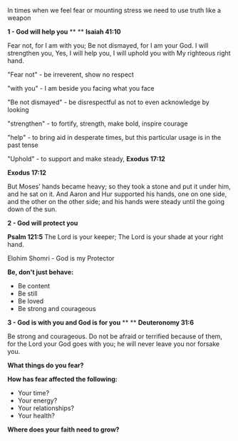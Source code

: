 In times when we feel fear or mounting stress we need to use truth like a weapon

**1 - God will help you**
**
**
**Isaiah 41:10**

Fear not, for I am with you; Be not dismayed, for I am your God. I will strengthen you, Yes, I will help you, I will uphold you with My righteous right hand.

"Fear not" - be irreverent, show no respect

"with you" - I am beside you facing what you face

"Be not dismayed" - be disrespectful as not to even acknowledge by looking

"strengthen" - to fortify, strength, make bold, inspire courage

"help" - to bring aid in desperate times, but this particular usage is in the past tense

"Uphold" - to support and make steady, **Exodus 17:12**

**Exodus 17:12**

But Moses’ hands became heavy; so they took a stone and put it under him, and he sat on it. And Aaron and Hur supported his hands, one on one side, and the other on the other side; and his hands were steady until the going down of the sun.

**2 - God will protect you**

**Psalm 121:5**
The Lord is your keeper;
The Lord is your shade at your right hand.

Elohim Shomri - God is my Protector

**Be, don't just behave:**

- Be content
- Be still
- Be loved
- Be strong and courageous

**3 - God is with you and God is for you**
**
**
**Deuteronomy 31:6**

Be strong and courageous. Do not be afraid or terrified because of them, for the Lord your God goes with you; he will never leave you nor forsake you.

**What things do you fear?**

**How has fear affected the following:**

- Your time?
- Your energy?
- Your relationships?
- Your health?

**Where does your faith need to grow?**